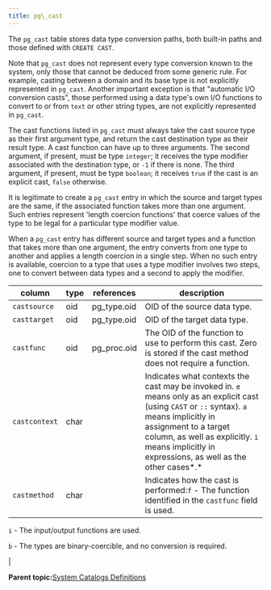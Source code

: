 ```yaml
---
title: pg\_cast 
---
```


The `pg_cast` table stores data type conversion paths, both built-in paths and those defined with `CREATE CAST`.

Note that `pg_cast` does not represent every type conversion known to the system, only those that cannot be deduced from some generic rule. For example, casting between a domain and its base type is not explicitly represented in `pg_cast`. Another important exception is that "automatic I/O conversion casts", those performed using a data type's own I/O functions to convert to or from `text` or other string types, are not explicitly represented in `pg_cast`.

The cast functions listed in `pg_cast` must always take the cast source type as their first argument type, and return the cast destination type as their result type. A cast function can have up to three arguments. The second argument, if present, must be type `integer`; it receives the type modifier associated with the destination type, or `-1` if there is none. The third argument, if present, must be type `boolean`; it receives `true` if the cast is an explicit cast, `false` otherwise.

It is legitimate to create a `pg_cast` entry in which the source and target types are the same, if the associated function takes more than one argument. Such entries represent 'length coercion functions' that coerce values of the type to be legal for a particular type modifier value.

When a `pg_cast` entry has different source and target types and a function that takes more than one argument, the entry converts from one type to another and applies a length coercion in a single step. When no such entry is available, coercion to a type that uses a type modifier involves two steps, one to convert between data types and a second to apply the modifier.

|column|type|references|description|
|------|----|----------|-----------|
|`castsource`|oid|pg\_type.oid|OID of the source data type.|
|`casttarget`|oid|pg\_type.oid|OID of the target data type.|
|`castfunc`|oid|pg\_proc.oid|The OID of the function to use to perform this cast. Zero is stored if the cast method does not require a function.|
|`castcontext`|char| |Indicates what contexts the cast may be invoked in. `e` means only as an explicit cast \(using `CAST` or `::` syntax\). `a` means implicitly in assignment to a target column, as well as explicitly. `i` means implicitly in expressions, as well as the other cases*.*|
|`castmethod`|char| |Indicates how the cast is performed:`f` - The function identified in the `castfunc` field is used.

 `i` - The input/output functions are used.

 `b` - The types are binary-coercible, and no conversion is required.

|

**Parent topic:**[System Catalogs Definitions](../system_catalogs/catalog_ref-html.html)

